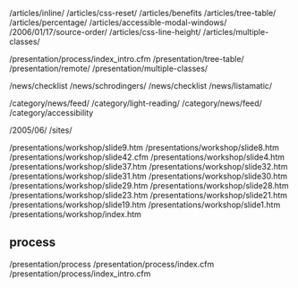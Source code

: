 /articles/inline/
/articles/css-reset/
/articles/benefits
/articles/tree-table/
/articles/percentage/
/articles/accessible-modal-windows/
/2006/01/17/source-order/
/articles/css-line-height/
/articles/multiple-classes/

/presentation/process/index_intro.cfm
/presentation/tree-table/
/presentation/remote/
/presentation/multiple-classes/

/news/checklist
/news/schrodingers/
/news/checklist
/news/listamatic/

/category/news/feed/
/category/light-reading/
/category/news/feed/
/category/accessibility

/2005/06/
/sites/

/presentations/workshop/slide9.htm
/presentations/workshop/slide8.htm
/presentations/workshop/slide42.cfm
/presentations/workshop/slide4.htm
/presentations/workshop/slide37.htm
/presentations/workshop/slide32.htm
/presentations/workshop/slide31.htm
/presentations/workshop/slide30.htm
/presentations/workshop/slide29.htm
/presentations/workshop/slide28.htm
/presentations/workshop/slide23.htm
/presentations/workshop/slide21.htm
/presentations/workshop/slide19.htm
/presentations/workshop/slide1.htm
/presentations/workshop/index.htm


## process

/presentation/process
/presentation/process/index.cfm
/presentation/process/index_intro.cfm
